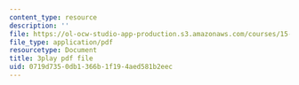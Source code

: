 ```yaml
---
content_type: resource
description: ''
file: https://ol-ocw-studio-app-production.s3.amazonaws.com/courses/15-s12-blockchain-and-money-fall-2018/0719d7350db1366b1f194aed581b2eec_Ycy0Dy-B1c.pdf
file_type: application/pdf
resourcetype: Document
title: 3play pdf file
uid: 0719d735-0db1-366b-1f19-4aed581b2eec
---
```

